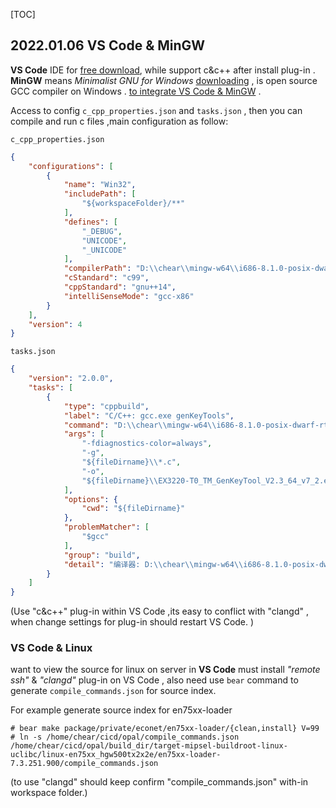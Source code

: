 [TOC]

## 2022.01.06  VS Code & MinGW

**VS Code** IDE for [free download](https://code.visualstudio.com/Download), while support  c&c++ after install plug-in . **MinGW**  means *Minimalist GNU for Windows*  [downloading](https://sourceforge.net/projects/mingw/files/) , is open source GCC compiler on Windows .  [to integrate VS Code & MinGW](https://zhuanlan.zhihu.com/p/77074009) .

Access to config ``c_cpp_properties.json`` and ``tasks.json``  , then you can compile and run c files ,main configuration as follow:

``c_cpp_properties.json``

```json
{
    "configurations": [
        {
            "name": "Win32",
            "includePath": [
                "${workspaceFolder}/**"
            ],
            "defines": [
                "_DEBUG",
                "UNICODE",
                "_UNICODE"
            ],
            "compilerPath": "D:\\chear\\mingw-w64\\i686-8.1.0-posix-dwarf-rt_v6-rev0\\mingw32\\bin\\gcc.exe",
            "cStandard": "c99",
            "cppStandard": "gnu++14",
            "intelliSenseMode": "gcc-x86"
        }
    ],
    "version": 4
}
```

``tasks.json``

```json
{
	"version": "2.0.0",
	"tasks": [
		{
			"type": "cppbuild",
			"label": "C/C++: gcc.exe genKeyTools",
			"command": "D:\\chear\\mingw-w64\\i686-8.1.0-posix-dwarf-rt_v6-rev0\\mingw32\\bin\\gcc.exe",
			"args": [
				"-fdiagnostics-color=always",
				"-g",
				"${fileDirname}\\*.c",
				"-o",
				"${fileDirname}\\EX3220-T0_TM_GenKeyTool_V2.3_64_v7_2.exe"
			],
			"options": {
				"cwd": "${fileDirname}"
			},
			"problemMatcher": [
				"$gcc"
			],
			"group": "build",
			"detail": "编译器: D:\\chear\\mingw-w64\\i686-8.1.0-posix-dwarf-rt_v6-rev0\\mingw32\\bin\\gcc.exe"
		}
	]
}
```

(Use "c&c++" plug-in  within VS Code ,its easy to conflict with "clangd" ,  when change settings for plug-in should restart VS Code. )

### VS Code & Linux

want to view the source for linux on server in **VS Code**  must install  *"remote ssh"* & *"clangd"* plug-in on VS Code , also need use ``bear`` command to generate ``compile_commands.json`` for  source index. 

For example generate source index for en75xx-loader 

```shell
# bear make package/private/econet/en75xx-loader/{clean,install} V=99
# ln -s /home/chear/cicd/opal/compile_commands.json /home/chear/cicd/opal/build_dir/target-mipsel-buildroot-linux-uclibc/linux-en75xx_hgw500tx2x2e/en75xx-loader-7.3.251.900/compile_commands.json
```

(to use "clangd" should keep confirm "compile_commands.json" with-in workspace folder.)

